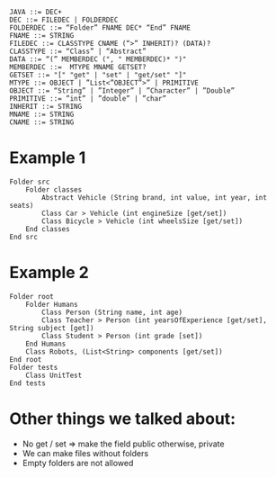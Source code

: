 ```
JAVA ::= DEC+
DEC ::= FILEDEC | FOLDERDEC
FOLDERDEC ::= “Folder” FNAME DEC* “End” FNAME
FNAME ::= STRING
FILEDEC ::= CLASSTYPE CNAME (“>” INHERIT)? (DATA)?
CLASSTYPE ::= “Class” | “Abstract”
DATA ::= “(” MEMBERDEC (", " MEMBERDEC)* ")"
MEMBERDEC ::=  MTYPE MNAME GETSET?
GETSET ::= "[" "get" | "set" | "get/set" "]"
MTYPE ::= OBJECT | ”List<”OBJECT”>” | PRIMITIVE
OBJECT ::= “String” | ”Integer” | ”Character” | ”Double”
PRIMITIVE ::= ”int” | ”double” | ”char”
INHERIT ::= STRING
MNAME ::= STRING
CNAME ::= STRING
```

# Example 1
```
Folder src
    Folder classes
        Abstract Vehicle (String brand, int value, int year, int seats)
        Class Car > Vehicle (int engineSize [get/set])
        Class Bicycle > Vehicle (int wheelsSize [get/set])
    End classes
End src
```

# Example 2
```
Folder root
    Folder Humans
        Class Person (String name, int age)
        Class Teacher > Person (int yearsOfExperience [get/set], String subject [get])
        Class Student > Person (int grade [set])
    End Humans
    Class Robots, (List<String> components [get/set])
End root
Folder tests
    Class UnitTest
End tests
```

# Other things we talked about:
- No get / set  => make the field public otherwise, private
- We can make files without folders 
- Empty folders are not allowed

